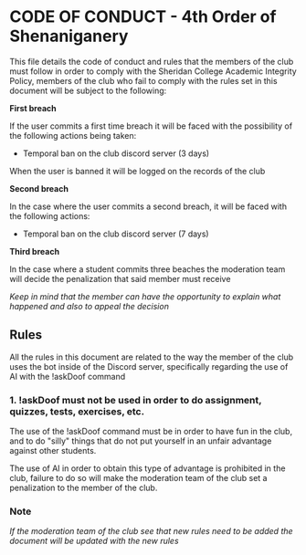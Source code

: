# CODE OF CONDUCT - 4th Order of Shenaniganery

This file details the code of conduct and rules that the members of the club must follow in order to comply with the Sheridan College Academic Integrity Policy, members of the club who fail to comply with the rules set in this document will be subject to the following:

**First breach**

If the user commits a first time breach it will be faced with the possibility of the following actions being taken:

- Temporal ban on the club discord server (3 days)

When the user is banned it will be logged on the records of the club

**Second breach**

In the case where the user commits a second breach, it will be faced with the following actions:

- Temporal ban on the club discord server (7 days)

**Third breach**

In the case where a student commits three beaches the moderation team will decide the penalization that said member must receive

*Keep in mind that the member can have the opportunity to explain what happened and also to appeal the decision*

## Rules

All the rules in this document are related to the way the member of the club uses the bot inside of the Discord server, specifically regarding the use of AI with the !askDoof command

### 1. !askDoof must not be used in order to do assignment, quizzes, tests, exercises, etc.

The use of the !askDoof command must be in order to have fun in the club, and to do "silly" things that do not put yourself in an unfair advantage against other students.

The use of AI in order to obtain this type of advantage is prohibited in the club, failure to do so will make the moderation team of the club set a penalization to the member of the club.

### Note

*If the moderation team of the club see that new rules need to be added the document will be updated with the new rules*

